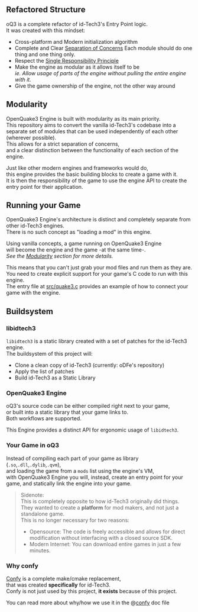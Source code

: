 ## Refactored Structure
oQ3 is a complete refactor of id-Tech3's Entry Point logic.  
It was created with this mindset:  
- Cross-platform and Modern initialization algorithm
- Complete and Clear [Separation of Concerns](https://en.wikipedia.org/wiki/Separation_of_concerns)
  Each module should do one thing and one thing only.
- Respect the [Single Responsibility Principle](https://en.wikipedia.org/wiki/Single-responsibility_principle)
- Make the engine as modular as it allows itself to be  
  _ie. Allow usage of parts of the engine without pulling the entire engine with it._  
- Give the game ownership of the engine, not the other way around

## Modularity
OpenQuake3 Engine is built with modularity as its main priority.  
This repository aims to convert the vanilla id-Tech3's codebase into a separate set of modules that can be used independently of each other (wherever possible).  
This allows for a strict separation of concerns,  
and a clear distinction between the functionality of each section of the engine.  

Just like other modern engines and frameworks would do,  
this engine provides the basic building blocks to create a game with it.  
It is then the responsibility of the game to use the engine API to create the entry point for their application.  

## Running your Game
OpenQuake3 Engine's architecture is distinct and completely separate from other id-Tech3 engines.  
There is no such concept as "loading a mod" in this engine.  

Using vanilla concepts, a game running on OpenQuake3 Engine  
will become the engine and the game -at the same time-.  
_See the [Modularity](#modularity) section for more details._

This means that you can't just grab your mod files and run them as they are.  
You need to create explicit support for your game's C code to run with this engine.  
The entry file at [src/quake3.c](./src/quake3.c) provides an example of how to connect your game with the engine.

## Buildsystem
### libidtech3
`libidtech3` is a static library created with a set of patches for the id-Tech3 engine.  
The buildsystem of this project will:  
- Clone a clean copy of id-Tech3 (currently: oDFe's repository)  
- Apply the list of patches  
- Build id-Tech3 as a Static Library  

### OpenQuake3 Engine
oQ3's source code can be either compiled right next to your game,  
or built into a static library that your game links to.  
Both workflows are supported.  

This Engine provides a distinct API for ergonomic usage of `libidtech3`.   

### Your Game in oQ3
Instead of compiling each part of your game as library (`.so`,`.dll`,`.dylib`,`.qvm`),  
and loading the game from a `mods` list using the engine's VM,  
with OpenQuake3 Engine you will, instead, create an entry point for your game, and statically link the engine into your game.  

> Sidenote:  
> This is completely opposite to how id-Tech3 originally did things.  
> They wanted to create a **platform** for mod makers, and not just a standalone game.  
> This is no longer necessary for two reasons:
> - Opensource: The code is freely accessible and allows for direct modification without interfacing with a closed source SDK.  
> - Modern Internet: You can download entire games in just a few minutes.  

### Why confy
[Confy](https://github.com/heysokam/confy) is a complete make/cmake replacement,  
that was created **specifically** for id-Tech3.  
Confy is not just used by this project, **it exists** because of this project.  

You can read more about why/how we use it in the @[confy](./confy.md) doc file

